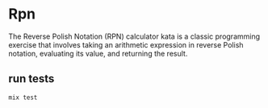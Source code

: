 # Rpn

The Reverse Polish Notation (RPN) calculator kata is a classic programming exercise that involves taking an arithmetic expression in reverse Polish notation, evaluating its value, and returning the result.

## run tests

```
mix test
```
